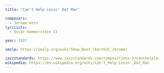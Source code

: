 ```yaml
---
title: "Can't Help Lovin' Dat Man"

composers:
  - Jerome Kern
lyricists:
  - Oscar Hammerstein II

year: 1927

imslp: https://imslp.org/wiki/Show_Boat_(Kern%2C_Jerome)

jazzstandards: https://www.jazzstandards.com/compositions-3/canthelplovindatman.htm
wikipedia: https://en.wikipedia.org/wiki/Can't_Help_Lovin'_Dat_Man
---
```

